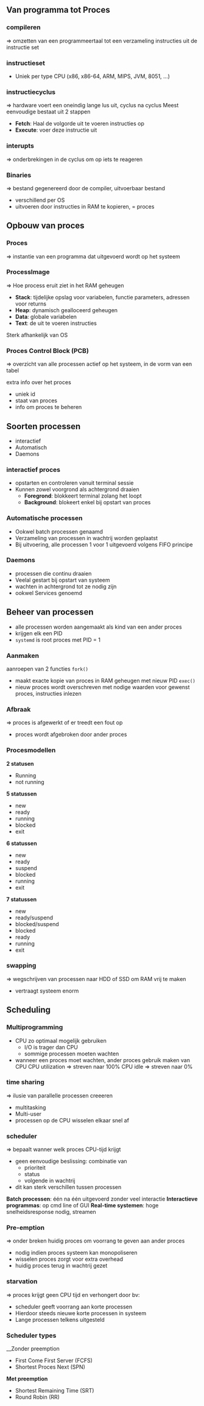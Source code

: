 ## Van programma tot Proces
### compileren
=> omzetten van een programmeertaal tot een verzameling instructies uit de instructie set
### instructieset
- Uniek per type CPU (x86, x86-64, ARM, MIPS, JVM, 8051, ...)
### instructiecyclus
=> hardware voert een oneindig lange lus uit, cyclus na cyclus
Meest eenvoudige bestaat uit 2 stappen
- __Fetch__: Haal de volgorde uit te voeren instructies op
- __Execute__: voer deze instructie uit
### interupts
=> onderbrekingen in de cyclus om op iets te reageren
### Binaries
=> bestand gegenereerd door de compiler, uitvoerbaar bestand
- verschillend per OS
- uitvoeren door instructies in RAM te kopieren,  = proces

## Opbouw van proces
### Proces
=> instantie van een programma dat uitgevoerd wordt op het systeem
### ProcessImage
=> Hoe process eruit ziet in het RAM geheugen
- __Stack__: tijdelijke opslag voor variabelen, functie parameters, adressen voor returns
- __Heap__: dynamisch gealloceerd geheugen
- __Data__: globale variabelen
- __Text__: de uit te voeren instructies

Sterk afhankelijk van OS
### Proces Control Block (PCB)
=> overzicht van alle processen actief op het systeem, in de vorm van een tabel

extra info over het proces
- uniek id
- staat van proces
- info om proces te beheren

## Soorten processen
- interactief
- Automatisch
- Daemons
### interactief proces
- opstarten en controleren vanuit terminal sessie
- Kunnen zowel voorgrond als achtergrond draaien
	- __Foregrond__: blokkeert terminal zolang het loopt
	- __Background__: blokeert enkel bij opstart van proces

### Automatische processen
- Ookwel batch processen genaamd
- Verzameling van processen in wachtrij worden geplaatst
- Bij uitvoering, alle processen 1 voor 1 uitgevoerd volgens FIFO principe
### Daemons
- processen die continu draaien
- Veelal gestart bij opstart van systeem
- wachten in achtergrond tot ze nodig zijn
- ookwel Services genoemd

## Beheer van processen
- alle processen worden aangemaakt als kind van een ander proces
- krijgen elk een PID
- `systemd` is root proces met PID = 1

### Aanmaken
aanroepen van 2 functies
`fork()`
- maakt exacte kopie van proces in RAM geheugen met nieuw PID
`exec()`
- nieuw proces wordt overschreven met nodige waarden voor gewenst proces, instructies inlezen
### Afbraak
=> proces is afgewerkt of er treedt een fout op
- proces wordt afgebroken door ander proces
### Procesmodellen
__2 statusen__
- Running
- not running

__5 statussen__
- new
- ready
- running
- blocked
- exit

__6 statussen__
- new 
- ready
- suspend
- blocked
- running
- exit

__7 statussen__
- new 
- ready/suspend
- blocked/suspend
- blocked
- ready
- running 
- exit
### swapping
=> wegschrijven van processen naar HDD of SSD om RAM vrij te maken
- vertraagt systeem enorm

## Scheduling
### Multiprogramming
- CPU zo optimaal mogelijk gebruiken
	- I/O is trager dan CPU
	- sommige processen moeten wachten
- wanneer een proces moet wachten, ander proces gebruik maken van CPU
CPU utilization => streven naar 100%
CPU idle => streven naar 0%

### time sharing
=> ilusie van parallelle processen creeeren
- multitasking
- Multi-user
- processen op de CPU wisselen elkaar snel af
### scheduler
=> bepaalt wanner welk proces CPU-tijd krijgt
- geen eenvoudige beslissing: combinatie van 
	- prioriteit
	- status
	- volgende in wachtrij
- dit kan sterk verschillen tussen processen

__Batch processen__: één na één uitgevoerd zonder veel interactie
__Interactieve programmas__: op cmd line of GUI
__Real-time systemen__: hoge snelheidsresponse nodig, streamen
### Pre-emption
=> onder breken huidig proces om voorrang te geven aan ander proces
- nodig indien proces systeem kan monopoliseren
- wisselen proces zorgt voor extra overhead
- huidig proces terug in wachtrij gezet
### starvation
=> proces krijgt geen CPU tijd en verhongert
door bv: 
- scheduler geeft voorrang aan korte processen
- Hierdoor steeds nieuwe korte processen in systeem
- Lange processen telkens uitgesteld
### Scheduler types
__Zonder preemption
- First Come First Server (FCFS)
- Shortest Proces Next (SPN)

__Met preemption__
- Shortest Remaining Time (SRT)
- Round Robin (RR)
